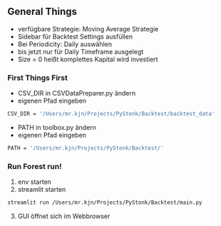 
## General Things
* verfügbare Strategie: Moving Average Strategie
* Sidebar für Backtest Settings ausfüllen
* Bei Periodicity: Daily auswählen
* bis jetzt nur für Daily Timeframe ausgelegt
* Size = 0 heißt komplettes Kapital wird investiert

### First Things First
* CSV_DIR in CSVDataPreparer.py ändern
* eigenen Pfad eingeben

``` sh
CSV_DIR = '/Users/mr.kjn/Projects/PyStonk/Backtest/backtest_data'
```
* PATH in toolbox.py ändern
* eigenen Pfad eingeben
``` sh
PATH = '/Users/mr.kjn/Projects/PyStonk/Backtest/'
```

### Run Forest run!
1. env starten
2. streamlit starten
``` sh
streamlit run /Users/mr.kjn/Projects/PyStonk/Backtest/main.py 
```
3. GUI öffnet sich im Webbrowser

